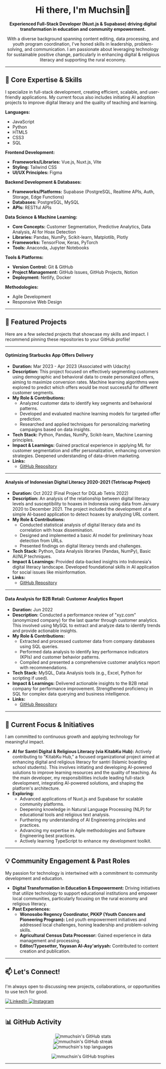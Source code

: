 <div align="center">
  <h1>Hi there, I'm Muchsin👋</h1>
  <p>
    <strong>Experienced Full-Stack Developer (Nuxt.js & Supabase) driving digital transformation in education and community empowerment.</strong>
  </p>
  <p>
    With a diverse background spanning content editing, data processing, and youth program coordination, I've honed skills in leadership, problem-solving, and communication. I am passionate about leveraging technology for sustainable positive change, particularly in enhancing digital & religious literacy and supporting the rural economy.
  </p>
</div>

---

## 🚀 Core Expertise & Skills

I specialize in full-stack development, creating efficient, scalable, and user-friendly applications. My current focus also includes initiating AI adoption projects to improve digital literacy and the quality of teaching and learning.

**Languages:**
- JavaScript
- Python
- HTML5
- CSS3
- SQL

**Frontend Development:**
- **Frameworks/Libraries:** Vue.js, Nuxt.js, Vite
- **Styling:** Tailwind CSS
- **UI/UX Principles:** Figma

**Backend Development & Databases:**
- **Frameworks/Platforms:** Supabase (PostgreSQL, Realtime APIs, Auth, Storage, Edge Functions)
- **Databases:** PostgreSQL, MySQL
- **APIs:** RESTful APIs

**Data Science & Machine Learning:**
- **Core Concepts:** Customer Segmentation, Predictive Analytics, Data Analysis, AI for Hoax Detection
- **Libraries:** Pandas, NumPy, Scikit-learn, Matplotlib, Plotly
- **Frameworks:** TensorFlow, Keras, PyTorch
- **Tools:** Anaconda, Jupyter Notebooks

**Tools & Platforms:**
- **Version Control:** Git & GitHub
- **Project Management:** GitHub Issues, GitHub Projects, Notion
- **Deployment:** Netlify, Docker

**Methodologies:**
- Agile Development
- Responsive Web Design

---

## 🔧 Featured Projects

Here are a few selected projects that showcase my skills and impact. I recommend pinning these repositories to your GitHub profile!

---
#### Optimizing Starbucks App Offers Delivery
* **Duration:** Mar 2023 - Apr 2023 (Associated with Udacity)
* **Description:** This project focused on effectively segmenting customers using demographic and behavioral data to create personalized offers, aiming to maximize conversion rates. Machine learning algorithms were explored to predict which offers would be most successful for different customer segments.
* **My Role & Contributions:**
    * Analyzed customer data to identify key segments and behavioral patterns.
    * Developed and evaluated machine learning models for targeted offer prediction.
    * Researched and applied techniques for personalizing marketing campaigns based on data insights.
* **Tech Stack:** Python, Pandas, NumPy, Scikit-learn, Machine Learning principles.
* **Impact & Learnings:** Gained practical experience in applying ML for customer segmentation and offer personalization, enhancing conversion strategies. Deepened understanding of data-driven marketing.
* **Links:**
    * [GitHub Repository](https://github.com/mmuchsin/starbucks-optimization/)

---
#### Analysis of Indonesian Digital Literacy 2020-2021 (Tetriscap Project)
* **Duration:** Oct 2022 (Final Project for DQLab Tetris 2022)
* **Description:** An analysis of the relationship between digital literacy levels and susceptibility to hoaxes in Indonesia using data from January 2020 to December 2021. The project included the development of a simple AI-based application to detect hoaxes by analyzing URL content.
* **My Role & Contributions:**
    * Conducted statistical analysis of digital literacy data and its correlation with hoax dissemination.
    * Designed and implemented a basic AI model for preliminary hoax detection from URLs.
    * Presented findings on digital literacy trends and challenges.
* **Tech Stack:** Python, Data Analysis libraries (Pandas, NumPy), Basic AI/NLP techniques.
* **Impact & Learnings:** Provided data-backed insights into Indonesia's digital literacy landscape. Developed foundational skills in AI application for social issues like misinformation.
* **Links:**
    * [GitHub Repository](https://github.com/mmuchsin/tetriscap-project)

---
#### Data Analysis for B2B Retail: Customer Analytics Report
* **Duration:** Jun 2022
* **Description:** Conducted a performance review of "xyz.com" (anonymized company) for the last quarter through customer analytics. This involved using MySQL to extract and analyze data to identify trends and provide actionable insights.
* **My Role & Contributions:**
    * Extracted and processed customer data from company databases using SQL queries.
    * Performed data analysis to identify key performance indicators (KPIs) and customer behavior patterns.
    * Compiled and presented a comprehensive customer analytics report with recommendations.
* **Tech Stack:** MySQL, Data Analysis tools (e.g., Excel, Python for scripting if used).
* **Impact & Learnings:** Delivered actionable insights to the B2B retail company for performance improvement. Strengthened proficiency in SQL for complex data querying and business intelligence.
* **Links:**
    * [GitHub Repository](https://github.com/mmuchsin/customer-analytics-report)

---

## 🌱 Current Focus & Initiatives

I am committed to continuous growth and applying technology for meaningful impact.

* **AI for Santri Digital & Religious Literacy (via KitabKu Hub):** Actively contributing to "KitabKu Hub," a focused organizational project aimed at enhancing digital and religious literacy for santri (Islamic boarding school students). This involves initiating and developing AI-powered solutions to improve learning resources and the quality of teaching. As the main developer, my responsibilities include leading full-stack development, integrating AI-powered solutions, and shaping the platform's architecture.
* **Exploring:**
    * Advanced applications of Nuxt.js and Supabase for scalable community platforms.
    * Deepening knowledge in Natural Language Processing (NLP) for educational tools and religious text analysis.
    * Furthering my understanding of AI Engineering principles and practices.
    * Advancing my expertise in Agile methodologies and Software Engineering best practices.
    * Actively learning TypeScript to enhance my development toolkit.

---

## 💡 Community Engagement & Past Roles

My passion for technology is intertwined with a commitment to community development and education.

* **Digital Transformation in Education & Empowerment:** Driving initiatives that utilize technology to support educational institutions and empower local communities, particularly focusing on the rural economy and religious literacy.
* **Past Experiences:**
    * **Wonosobo Regency Coordinator, PKKP (Youth Concern and Pioneering Program):** Led youth empowerment initiatives and addressed local challenges, honing leadership and problem-solving skills.
    * **Agricultural Census Data Processor:** Gained experience in data management and processing.
    * **Editor/Typesetter, Yayasan Al-Asy'ariyyah:** Contributed to content creation and publication.

---

## 📫 Let's Connect!

I'm always open to discussing new projects, collaborations, or opportunities to use tech for good.

<p align="left">
  <a href="https://linkedin.com/in/m-muchsin" target="_blank">
    <img src="https://img.shields.io/badge/LinkedIn-%230077B5.svg?style=for-the-badge&logo=linkedin&logoColor=white" alt="LinkedIn"/>
  </a>
  <a href="https://instagram.com/mmuchsinn" target="_blank">
    <img src="https://img.shields.io/badge/Instagram-%23E4405F.svg?style=for-the-badge&logo=Instagram&logoColor=white" alt="Instagram"/>
  </a>
</p>

---

## 📊 GitHub Activity

<p align="center">
  <img src="https://github-readme-stats.vercel.app/api?username=mmuchsin&theme=gotham&hide_border=false&include_all_commits=true&count_private=true&show_icons=true" alt="mmuchsin's GitHub stats" />
  <br/>
  <img src="https://nirzak-streak-stats.vercel.app/?user=mmuchsin&theme=gotham&hide_border=false" alt="mmuchsin's GitHub streak" />
  <br/>
  <img src="https://github-readme-stats.vercel.app/api/top-langs/?username=mmuchsin&theme=gotham&hide_border=false&include_all_commits=true&count_private=true&layout=compact" alt="mmuchsin's top languages" />
</p>

<p align="center">
  <img src="https://github-profile-trophy.vercel.app/?username=mmuchsin&theme=gotham&no-frame=true&no-bg=true&margin-w=4" alt="mmuchsin's GitHub trophies" />
</p>

---
